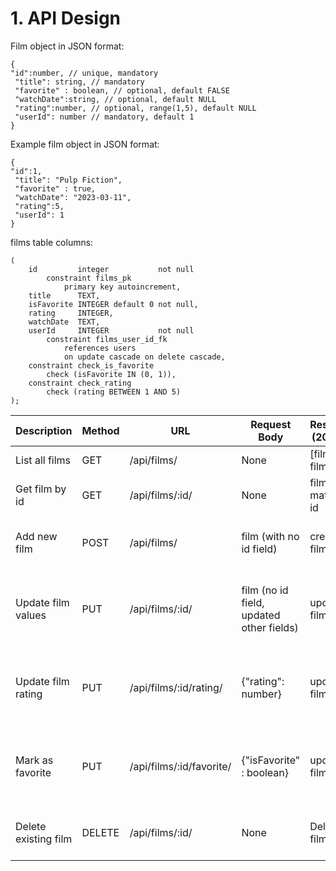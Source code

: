 # 1. API Design

Film object in JSON format:

    {
    "id":number, // unique, mandatory
     "title": string, // mandatory 
     "favorite" : boolean, // optional, default FALSE
     "watchDate":string, // optional, default NULL
     "rating":number, // optional, range(1,5), default NULL
     "userId": number // mandatory, default 1
    }

Example film object in JSON format:

    {
    "id":1,
     "title": "Pulp Fiction",
     "favorite" : true, 
     "watchDate": "2023-03-11", 
     "rating":5, 
     "userId": 1 
    }

films table columns:

    (
        id         integer           not null
            constraint films_pk
                primary key autoincrement,
        title      TEXT,
        isFavorite INTEGER default 0 not null,
        rating     INTEGER,
        watchDate  TEXT,
        userId     INTEGER           not null
            constraint films_user_id_fk
                references users
                on update cascade on delete cascade,
        constraint check_is_favorite
            check (isFavorite IN (0, 1)),
        constraint check_rating
            check (rating BETWEEN 1 AND 5)
    );


| Description          | Method | URL                      | Request Body                             | Response (200 OK)     | Error                                                        |
| -------------------- | ------ | ------------------------ | ---------------------------------------- | --------------------- | ------------------------------------------------------------ |
| List all films       | GET    | /api/films/              | None                                     | [film1, film2, ...]   | 500                                                          |
| Get film by id       | GET    | /api/films/:id/          | None                                     | film with matching id | 404(film not found), 500                                     |
| Add new film         | POST   | /api/films/              | film (with no id field)                  | created film          | 422(invalid input), 503(database error)                      |
| Update film values   | PUT    | /api/films/:id/          | film (no id field, updated other fields) | updated film          | 404(film not found), 422(invalid input), 503(database error) |
| Update film rating   | PUT    | /api/films/:id/rating/   | {"rating": number}                       | updated film          | 404(film not found), 422(invalid input), 503(database error) |
| Mark as favorite     | PUT    | /api/films/:id/favorite/ | {"isFavorite" : boolean}                 | updated film          | 404(film not found), 422(invalid input), 503(database error) |
| Delete existing film | DELETE | /api/films/:id/          | None                                     | Deleted film          | 404(film not found), 503(database error)                     |
